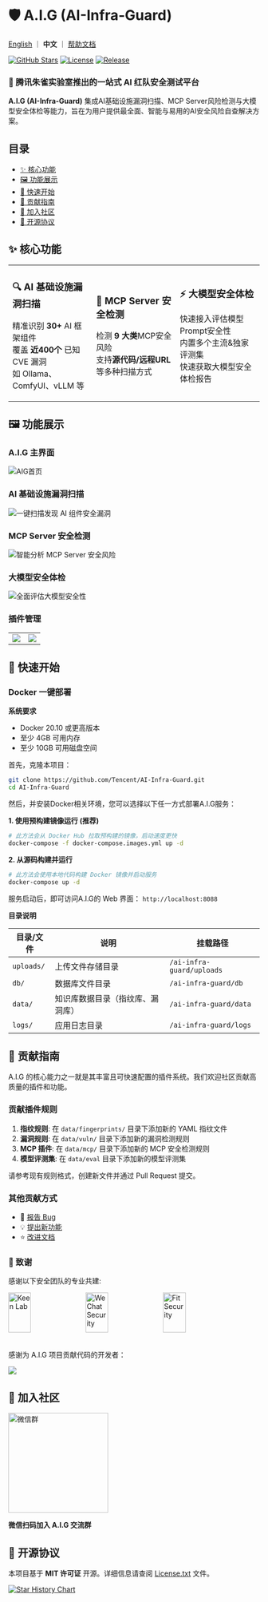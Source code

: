 # 🛡️ A.I.G (AI-Infra-Guard)

<div>

[English](./README_EN.md) ｜ **中文** ｜ [帮助文档](https://tencent.github.io/AI-Infra-Guard/)

  [![GitHub Stars](https://img.shields.io/github/stars/Tencent/AI-Infra-Guard?style=for-the-badge&logo=github&color=gold)](https://github.com/Tencent/AI-Infra-Guard)
  [![License](https://img.shields.io/badge/license-MIT-blue?style=for-the-badge)](LICENSE)
  [![Release](https://img.shields.io/github/v/release/Tencent/AI-Infra-Guard?style=for-the-badge&color=green)](https://github.com/Tencent/AI-Infra-Guard/releases)

  <h3>🚀 腾讯朱雀实验室推出的一站式 AI 红队安全测试平台</h3>

  
</div>

**A.I.G (AI-Infra-Guard)** 集成AI基础设施漏洞扫描、MCP Server风险检测与大模型安全体检等能力，旨在为用户提供最全面、智能与易用的AI安全风险自查解决方案。


## 目录
- [✨ 核心功能](#-核心功能)
- [🖼️ 功能展示](#-功能展示)
- [🚀 快速开始](#-快速开始)
- [🙏 贡献指南](#-贡献指南)
- [💬 加入社区](#-加入社区)
- [📄 开源协议](#-开源协议)

## ✨ 核心功能

<table>
  <tr>
    <td width="33%">
      <h3>🔍 AI 基础设施漏洞扫描</h3>
      <p>精准识别 <b>30+</b> AI 框架组件<br/>覆盖 <b>近400个</b> 已知 CVE 漏洞<br/>如 Ollama、ComfyUI、vLLM 等</p>
    </td>
    <td width="33%">
      <h3>🤖 MCP Server 安全检测</h3>
      <p>检测 <b>9 大类</b>MCP安全风险<br/>支持<b>源代码/远程URL</b>等多种扫描方式</p>
    </td>
    <td width="33%">
      <h3>⚡ 大模型安全体检</h3>
      <p>快速接入评估模型Prompt安全性<br/>内置多个主流&独家评测集<br/>快速获取大模型安全体检报告</p>
    </td>
  </tr>
</table>

## 🖼️ 功能展示

### A.I.G 主界面
![AIG首页](img/background.png)

### AI 基础设施漏洞扫描
![一键扫描发现 AI 组件安全漏洞](img/ai-infra-scan.png)

### MCP Server 安全检测
![智能分析 MCP Server 安全风险](img/mcp-server.png)

### 大模型安全体检
![全面评估大模型安全性](img/model-security.png)

### 插件管理
<table>
  <tr>
    <td valign="top"><img align=top src="img/plugin-1.png"/></td>
    <td valign="top"><img align=top src="img/plugin-2.png"/></td>
  </tr>
</table>


## 🚀 快速开始
### Docker 一键部署

**系统要求**

- Docker 20.10 或更高版本
- 至少 4GB 可用内存
- 至少 10GB 可用磁盘空间

首先，克隆本项目：
```bash
git clone https://github.com/Tencent/AI-Infra-Guard.git
cd AI-Infra-Guard
```

然后，并安装Docker相关环境，您可以选择以下任一方式部署A.I.G服务：

**1. 使用预构建镜像运行 (推荐)**
```bash
# 此方法会从 Docker Hub 拉取预构建的镜像，启动速度更快
docker-compose -f docker-compose.images.yml up -d
```
**2. 从源码构建并运行**
```bash
# 此方法会使用本地代码构建 Docker 镜像并启动服务
docker-compose up -d
```

服务启动后，即可访问A.I.G的 Web 界面：
`http://localhost:8088`

**目录说明**

| 目录/文件      | 说明               | 挂载路径                      |
|------------|------------------|---------------------------|
| `uploads/` | 上传文件存储目录         | `/ai-infra-guard/uploads` |
| `db/`      | 数据库文件目录          | `/ai-infra-guard/db`      |
| `data/`    | 知识库数据目录（指纹库、漏洞库） | `/ai-infra-guard/data`    |
| `logs/`    | 应用日志目录           | `/ai-infra-guard/logs`    |

## 📝 贡献指南

A.I.G 的核心能力之一就是其丰富且可快速配置的插件系统。我们欢迎社区贡献高质量的插件和功能。

### 贡献插件规则
1.  **指纹规则**: 在 `data/fingerprints/` 目录下添加新的 YAML 指纹文件
2.  **漏洞规则**: 在 `data/vuln/` 目录下添加新的漏洞检测规则
3.  **MCP 插件**: 在 `data/mcp/` 目录下添加新的 MCP 安全检测规则
4.  **模型评测集**: 在 `data/eval` 目录下添加新的模型评测集

请参考现有规则格式，创建新文件并通过 Pull Request 提交。

### 其他贡献方式
- 🐛 [报告 Bug](https://github.com/Tencent/AI-Infra-Guard/issues)
- 💡 [提出新功能](https://github.com/Tencent/AI-Infra-Guard/issues)
- ⭐ [改进文档](https://github.com/Tencent/AI-Infra-Guard/pulls)

### 🙏 致谢

感谢以下安全团队的专业共建:

<div>
<img src="img/keen_lab_logo.svg" alt="Keen Lab" width="30%" height="80">
<img src="img/wechat_security.png" alt="WeChat Security" width="30%" height="80">
<img src="img/fit_sec_logo.png" alt="Fit Security" width="30%" height="80">
</div>
</br>

感谢为 A.I.G 项目贡献代码的开发者：

<a href="https://github.com/Tencent/AI-Infra-Guard/graphs/contributors">
  <img src="https://contrib.rocks/image?repo=Tencent/AI-Infra-Guard" />
</a>



## 💬 加入社区

<div>
  <img src="img/wechatgroup.png" alt="微信群" width="200">
  <p><b>微信扫码加入 A.I.G 交流群</b></p>
</div>

## 📄 开源协议

本项目基于 **MIT 许可证** 开源。详细信息请查阅 [License.txt](./License.txt) 文件。

<div>

  [![Star History Chart](https://api.star-history.com/svg?repos=Tencent/AI-Infra-Guard&type=Date)](https://star-history.com/#Tencent/AI-Infra-Guard&Date)

</div>
